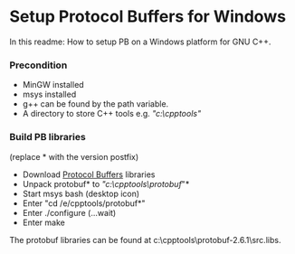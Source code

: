 # Setup Protocol Buffers for Windows

In this readme: How to setup PB on a Windows platform for GNU C++.


### Precondition
  - MinGW installed
  - msys installed
  - g++ can be found by the path variable.
  - A directory to store C++ tools e.g. *"c:\cpptools"*

### Build PB libraries

(replace * with the version postfix)

 - Download [Protocol Buffers] libraries
 - Unpack protobuf* to *"c:\cpptools\protobuf*"*
 - Start msys bash (desktop icon)
 - Enter "cd /e/cpptools/protobuf*"
 - Enter ./configure (...wait)
 - Enter make
 
 The protobuf libraries can be found at c:\cpptools\protobuf-2.6.1\src\.libs.
 
 
[Protocol Buffers]:http://code.google.com/p/protobuf/


